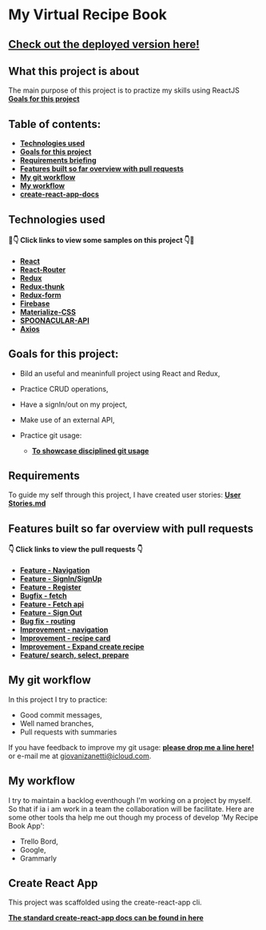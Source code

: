 # My Virtual Recipe Book

## [Check out the deployed version here!](https://virtualrecipebook.netlify.com)


## What this project is about

The main purpose of this project is to practize my skills using ReactJS 
**[Goals for this project](#goals-for-this-project)**

## Table of contents:

- **[Technologies used](#technologies-used)**
- **[Goals for this project](#goals-for-this-project)**
- **[Requirements briefing](#requirements)**
- **[Features built so far overview with pull requests](#features-built-so-far-overview-with-pull-requests)**
- **[My git workflow](#my-git-workflow)**
- **[My workflow](#my-workflow)**
- **[create-react-app-docs](#create-react-app)**

## Technologies used

#### 👀👇 Click links to view some samples on this project 👇👀

- **[React](./src/components/recipe/RecipeList/index.js)**  
- **[React-Router](./src/Router.js)**
- **[Redux](./src/reducers/recipes.js)**  
- **[Redux-thunk](./src/actions/recipeActions.js)**  
- **[Redux-form](./src/components/recipe/RecipeForm/index.js)**
- **[Firebase](https://firebase.google.com/)**
- **[Materialize-CSS](https://materializecss.com/)**
- **[SPOONACULAR-API](https://rapidapi.com/spoonacular/api/recipe-food-nutrition/details)**
- **[Axios](https://github.com/axios/axios)**

## Goals for this project:

- Bild an useful and meaninfull project using React and Redux,
- Practice CRUD operations,
- Have a signIn/out on my project,
- Make use of an external API,
- Practice git usage:

  - **[To showcase disciplined git usage](#my-git-workflow)**
  

## Requirements

To guide my self through this project, I have created user stories: **[User Stories.md](./userStories.md)**


## Features built so far overview with pull requests

#### 👇 Click links to view the pull requests 👇

- **[Feature - Navigation](https://github.com/giovanizanetti/MY-VIRTUAL-RECIPE-BOOK/pull/1)**
- **[Feature - SignIn/SignUp](https://github.com/giovanizanetti/MY-VIRTUAL-RECIPE-BOOK/pull/2)**
- **[Feature - Register](https://github.com/giovanizanetti/MY-VIRTUAL-RECIPE-BOOK/pull/3)**
- **[Bugfix - fetch](https://github.com/giovanizanetti/MY-VIRTUAL-RECIPE-BOOK/pull/4)**
- **[Feature - Fetch api](https://github.com/giovanizanetti/MY-VIRTUAL-RECIPE-BOOK/pull/5)**
- **[Feature - Sign Out](https://github.com/giovanizanetti/MY-VIRTUAL-RECIPE-BOOK/pull/8)**
- **[Bug fix - routing](https://github.com/giovanizanetti/MY-VIRTUAL-RECIPE-BOOK/pull/11)**
- **[Improvement - navigation](https://github.com/giovanizanetti/MY-VIRTUAL-RECIPE-BOOK/pull/12)**
- **[Improvement - recipe card](https://github.com/giovanizanetti/MY-VIRTUAL-RECIPE-BOOK/pull/14)**
- **[Improvement - Expand create recipe](https://github.com/giovanizanetti/MY-VIRTUAL-RECIPE-BOOK/pull/16)**
- **[Feature/ search, select, prepare](https://github.com/giovanizanetti/MY-VIRTUAL-RECIPE-BOOK/pull/18)**


## My git workflow

In this project I try to practice:

- Good commit messages,
- Well named branches,
- Pull requests with summaries

If you have feedback to improve my git usage: **[please drop me a line here!](https://www.linkedin.com/in/giovani-zanetti-ab664a24/)** or e-mail me at giovanizanetti@icloud.com.


## My workflow

I try to maintain a backlog eventhough I'm working on a project by myself. So that if ia i am work in a team the collaboration will be facilitate.
Here are some other tools tha help me out though my process of develop 'My Recipe Book App':
  - Trello Bord,
  - Google,
  - Grammarly
  

## Create React App

This project was scaffolded using the create-react-app cli. 

**[The standard create-react-app docs can be found in here](./create-react-app-docs.md)**



